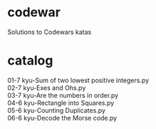 # codewar
Solutions to Codewars katas
# catalog
01-7 kyu-Sum of two lowest positive integers.py</br>
02-7 kyu-Exes and Ohs.py</br>
03-7 kyu-Are the numbers in order.py</br>
04-6 kyu-Rectangle into Squares.py</br>
05-6 kyu-Counting Duplicates.py</br>
06-6 kyu-Decode the Morse code.py